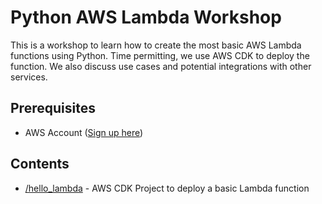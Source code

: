# Python AWS Lambda Workshop
This is a workshop to learn how to create the most basic AWS Lambda functions using Python. Time permitting, we use AWS CDK to deploy the function. We also discuss use cases and potential integrations with other services.

## Prerequisites
* AWS Account ([Sign up here](https://aws.amazon.com/free/))

## Contents <!-- explain directory contents -->
* [/hello_lambda](hello_lambda) - AWS CDK Project to deploy a basic Lambda function
